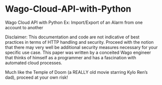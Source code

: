 # Wago-Cloud-API-with-Python

Wago Cloud API with Python 
Ex: Import/Export of an Alarm from one account to another

Disclaimer:
This documentation and code are not indicative of best practices in terms of HTTP handling and security. Proceed with the notion that there may very well be additional security measures necessary for your specific use case. This paper was written by a conceited Wago engineer that thinks of himself as a programmer and has a fascination with automated cloud processes.

Much like the Temple of Doom (a REALLY old movie starring Kylo Ren’s dad), proceed at your own risk!



